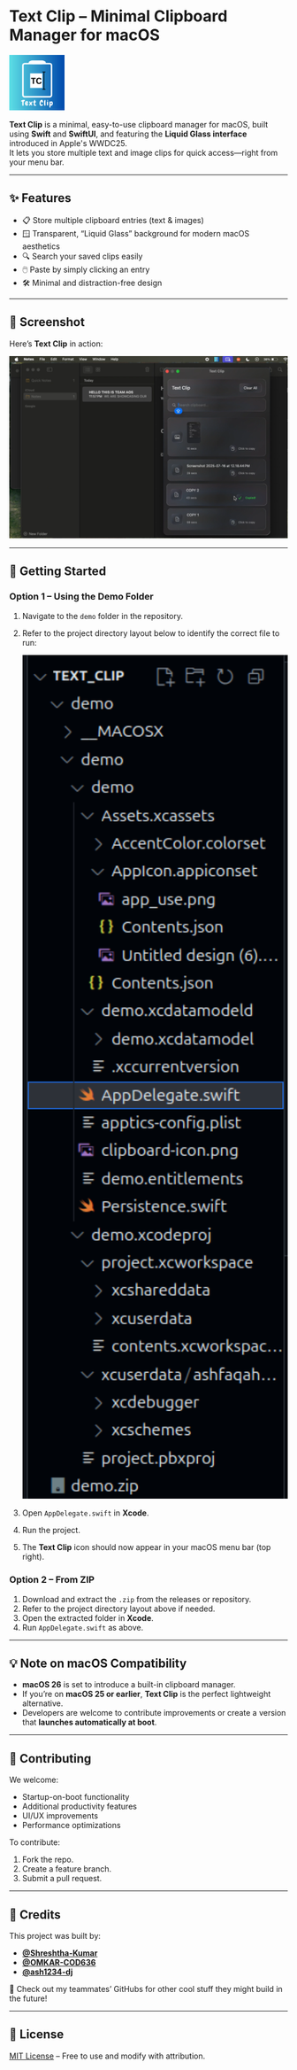 # Text Clip – Minimal Clipboard Manager for macOS

<img src="demo/demo/demo/Assets.xcassets/AppIcon.appiconset/Untitled design (6).png" alt="Text Clip Icon" width="100" />

**Text Clip** is a minimal, easy-to-use clipboard manager for macOS, built using **Swift** and **SwiftUI**, and featuring the **Liquid Glass interface** introduced in Apple's WWDC25.  
It lets you store multiple text and image clips for quick access—right from your menu bar.

---

## ✨ Features
- 📋 Store multiple clipboard entries (text & images)  
- 🪟 Transparent, “Liquid Glass” background for modern macOS aesthetics  
- 🔍 Search your saved clips easily  
- 🖱️ Paste by simply clicking an entry  
- 🛠 Minimal and distraction-free design

---

## 📸 Screenshot
Here’s **Text Clip** in action:

<img src="demo/demo/demo/Assets.xcassets/AppIcon.appiconset/app_use.png" alt="Text Clip in use" />

---

## 🚀 Getting Started

### Option 1 – Using the Demo Folder
1. Navigate to the `demo` folder in the repository.  
2. Refer to the project directory layout below to identify the correct file to run:  

   <img src="demo/demo/demo/Assets.xcassets/AppIcon.appiconset/app_directory.png" width="600" />  

3. Open `AppDelegate.swift` in **Xcode**.  
4. Run the project.  
5. The **Text Clip** icon should now appear in your macOS menu bar (top right).

### Option 2 – From ZIP
1. Download and extract the `.zip` from the releases or repository.  
2. Refer to the project directory layout above if needed.  
3. Open the extracted folder in **Xcode**.  
4. Run `AppDelegate.swift` as above.

---

## 💡 Note on macOS Compatibility
- **macOS 26** is set to introduce a built-in clipboard manager.
- If you’re on **macOS 25 or earlier**, **Text Clip** is the perfect lightweight alternative.
- Developers are welcome to contribute improvements or create a version that **launches automatically at boot**.

---

## 🤝 Contributing
We welcome:
- Startup-on-boot functionality  
- Additional productivity features  
- UI/UX improvements  
- Performance optimizations  

To contribute:
1. Fork the repo.
2. Create a feature branch.
3. Submit a pull request.

---

## 👥 Credits
This project was built by:
- **[@Shreshtha-Kumar](https://github.com/Shreshtha-Kumar)**   
- **[@OMKAR-COD636](https://github.com/OMKAR-COD636)** 
- **[@ash1234-dj](https://github.com/ash1234-dj)** 

💬 Check out my teammates’ GitHubs for other cool stuff they might build in the future!

---

## 📜 License
[MIT License](LICENSE) – Free to use and modify with attribution.
